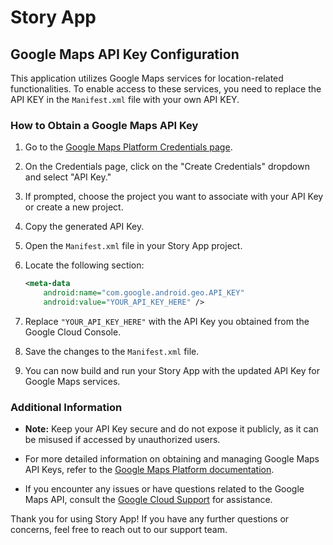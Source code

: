 # Story App 

## Google Maps API Key Configuration

This application utilizes Google Maps services for location-related functionalities. To enable access to these services, you need to replace the API KEY in the `Manifest.xml` file with your own API KEY.

### How to Obtain a Google Maps API Key

1. Go to the [Google Maps Platform Credentials page](https://developers.google.com/maps/documentation/embed/get-api-key?hl=en#:~:text=Go%20to%20the%20Google%20Maps%20Platform%20%3E%20Credentials%20page).

2. On the Credentials page, click on the "Create Credentials" dropdown and select "API Key."

3. If prompted, choose the project you want to associate with your API Key or create a new project.

4. Copy the generated API Key.

5. Open the `Manifest.xml` file in your Story App project.

6. Locate the following section:

    ```xml
    <meta-data
        android:name="com.google.android.geo.API_KEY"
        android:value="YOUR_API_KEY_HERE" />
    ```

7. Replace `"YOUR_API_KEY_HERE"` with the API Key you obtained from the Google Cloud Console.

8. Save the changes to the `Manifest.xml` file.

9. You can now build and run your Story App with the updated API Key for Google Maps services.

### Additional Information

- **Note:** Keep your API Key secure and do not expose it publicly, as it can be misused if accessed by unauthorized users.

- For more detailed information on obtaining and managing Google Maps API Keys, refer to the [Google Maps Platform documentation](https://developers.google.com/maps/documentation/embed/get-api-key?hl=en#:~:text=Go%20to%20the%20Google%20Maps%20Platform%20%3E%20Credentials%20page). 

- If you encounter any issues or have questions related to the Google Maps API, consult the [Google Cloud Support](https://cloud.google.com/support) for assistance.

Thank you for using Story App! If you have any further questions or concerns, feel free to reach out to our support team.

